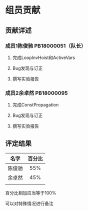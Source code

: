 # 组员贡献

## 贡献详述

### 成员1陈俊驰 PB18000051（队长）

1. 完成LoopInvHoist和ActiveVars

2. Bug发现与订正

3. 撰写实验报告

### 成员2余卓然 PB18000095

1. 完成ConstPropagation

2. Bug发现与订正

3. 撰写实验报告

## 评定结果

|名字|百分比|
|:-:|:-:|
|陈俊驰|55%|
|余卓然|45%|
|||

百分比相加应当等于100%

可以对特殊情况进行备注
